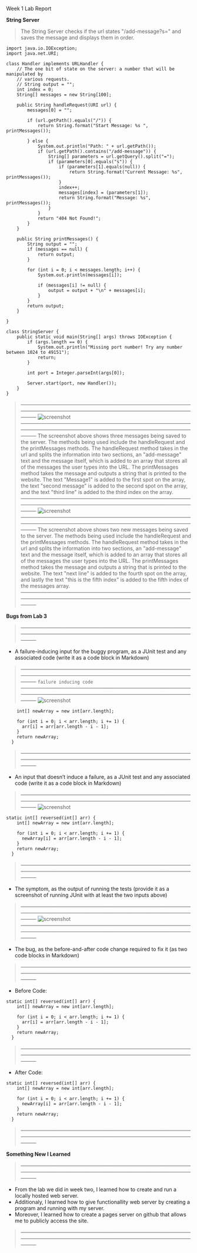 Week 1 Lab Report

__String Server__
> The String Server checks if the url states "/add-message?s=" and saves the message and displays them in order.

```
import java.io.IOException;
import java.net.URI;

class Handler implements URLHandler {
    // The one bit of state on the server: a number that will be manipulated by
    // various requests.
    // String output = "";
    int index = 0;
    String[] messages = new String[100];

    public String handleRequest(URI url) {
        messages[0] = "";

        if (url.getPath().equals("/")) {
            return String.format("Start Message: %s ", printMessages());

        } else {
            System.out.println("Path: " + url.getPath());
            if (url.getPath().contains("/add-message")) {
                String[] parameters = url.getQuery().split("=");
                if (parameters[0].equals("s")) {
                    if (parameters[1].equals(null)) {
                        return String.format("Current Message: %s", printMessages());
                    }
                    index++;
                    messages[index] = (parameters[1]);
                    return String.format("Message: %s", printMessages());
                }
            }
            return "404 Not Found!";
        }
    }

    public String printMessages() {
        String output = "";
        if (messages == null) {
            return output;
        }

        for (int i = 0; i < messages.length; i++) {
            System.out.println(messages[i]);

            if (messages[i] != null) {
                output = output + "\n" + messages[i];
            }
        }
        return output;
    }

}

class StringServer {
    public static void main(String[] args) throws IOException {
        if (args.length == 0) {
            System.out.println("Missing port number! Try any number between 1024 to 49151");
            return;
        }

        int port = Integer.parseInt(args[0]);

        Server.start(port, new Handler());
    }
}
```


>—————————————————————————————————————————————————————————————————————
![screenshot](image1.png)
>—————————————————————————————————————————————————————————————————————
>The screenshot above shows three messages being saved to the server. The methods being used include the handleRequest and the printMessages methods. The handleRequest method takes in the url and splits the information into two sections, an "add-message" text and the message itself, which is added to an array that stores all of the messages the user types into the URL. The printMessages method takes the message and outputs a string that is printed to the website. The text "Message1" is added to the first spot on the array, the text "second message" is added to the second spot on the array, and the text "third line"  is added to the third index on the array.
>—————————————————————————————————————————————————————————————————————
![screenshot](image2.png)
>—————————————————————————————————————————————————————————————————————
>The screenshot above shows two new messages being saved to the server. The methods being used include the handleRequest and the printMessages methods. The handleRequest method takes in the url and splits the information into two sections, an "add-message" text and the message itself, which is added to an array that stores all of the messages the user types into the URL. The printMessages method takes the message and outputs a string that is printed to the website. The text "next line" is added to the fourth spot on the array, and lastly the text "this is the fifth index" is added to the fifth index of the messages array.
>—————————————————————————————————————————————————————————————————————

__Bugs from Lab 3__ 

>—————————————————————————————————————————————————————————————————————
* A failure-inducing input for the buggy program, as a JUnit test and any associated code (write it as a code block in Markdown)
>—————————————————————————————————————————————————————————————————————
``` failure inducing code ```
>—————————————————————————————————————————————————————————————————————
![screenshot](junit1.png)

``` static int[] reversed(int[] arr) {
    int[] newArray = new int[arr.length];

    for (int i = 0; i < arr.length; i += 1) {
      arr[i] = arr[arr.length - i - 1];
    }
    return newArray;
  } 
```

>—————————————————————————————————————————————————————————————————————
* An input that doesn’t induce a failure, as a JUnit test and any associated code (write it as a code block in Markdown)
>—————————————————————————————————————————————————————————————————————
![screenshot](junit2.png)
``` 
static int[] reversed(int[] arr) {
    int[] newArray = new int[arr.length];

    for (int i = 0; i < arr.length; i += 1) {
      newArray[i] = arr[arr.length - i - 1];
    }
    return newArray;
  }
```
>—————————————————————————————————————————————————————————————————————
* The symptom, as the output of running the tests (provide it as a screenshot of running JUnit with at least the two inputs above)
>—————————————————————————————————————————————————————————————————————
![screenshot](junit3.png)
>—————————————————————————————————————————————————————————————————————
* The bug, as the before-and-after code change required to fix it (as two code blocks in Markdown)
>—————————————————————————————————————————————————————————————————————
* Before Code: 
``` 
static int[] reversed(int[] arr) {
    int[] newArray = new int[arr.length];

    for (int i = 0; i < arr.length; i += 1) {
      arr[i] = arr[arr.length - i - 1];
    }
    return newArray;
  }
```
>—————————————————————————————————————————————————————————————————————
* After Code:
``` 
static int[] reversed(int[] arr) {
    int[] newArray = new int[arr.length];

    for (int i = 0; i < arr.length; i += 1) {
      newArray[i] = arr[arr.length - i - 1];
    }
    return newArray;
  }
```
>—————————————————————————————————————————————————————————————————————

__Something New I Learned__

>—————————————————————————————————————————————————————————————————————
* From the lab we did in week two, I learned how to create and run a locally hosted web server.
* Additionaly, I learned how to give functionallity web server by creating a program and running with my server.
* Moreover, I learned how to create a pages server on github that allows me to publicly access the site.
>—————————————————————————————————————————————————————————————————————